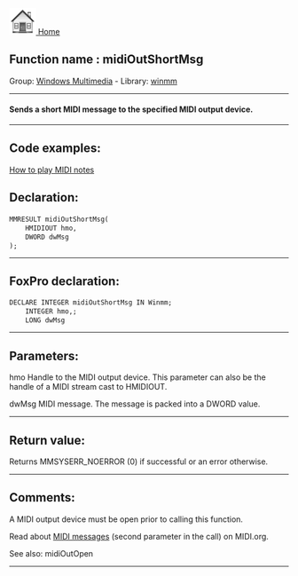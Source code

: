 [<img src="../../images/home.png"> Home ](https://github.com/VFPX/Win32API)  

## Function name : midiOutShortMsg
Group: [Windows Multimedia](../../functions_group.md#Windows_Multimedia)  -  Library: [winmm](../../libraries.md#winmm)  
***  


#### Sends a short MIDI message to the specified MIDI output device.
***  


## Code examples:
[How to play MIDI notes](../../samples/sample_537.md)  

## Declaration:
```foxpro  
MMRESULT midiOutShortMsg(
	HMIDIOUT hmo,
	DWORD dwMsg
);  
```  
***  


## FoxPro declaration:
```foxpro  
DECLARE INTEGER midiOutShortMsg IN Winmm;
	INTEGER hmo,;
	LONG dwMsg  
```  
***  


## Parameters:
hmo
Handle to the MIDI output device. This parameter can also be the handle of a MIDI stream cast to HMIDIOUT.

dwMsg
MIDI message. The message is packed into a DWORD value.
  
***  


## Return value:
Returns MMSYSERR_NOERROR (0) if successful or an error otherwise.  
***  


## Comments:
A MIDI output device must be open prior to calling this function.  
  
Read about <a href="http://www.midi.org/about-midi/table1.shtml">MIDI messages</a> (second parameter in the call) on MIDI.org.  
  
See also: midiOutOpen   
  
***  

